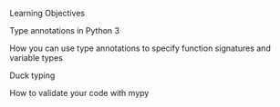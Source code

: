 Learning Objectives

Type annotations in Python 3

How you can use type annotations to specify function signatures and variable types

Duck typing

How to validate your code with mypy
